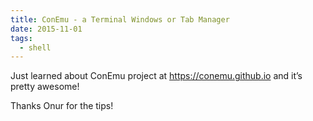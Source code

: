 ```yaml
---
title: ConEmu - a Terminal Windows or Tab Manager
date: 2015-11-01
tags:
  - shell
---
```


Just learned about ConEmu project at <https://conemu.github.io> and it’s
pretty awesome!

Thanks Onur for the tips!
